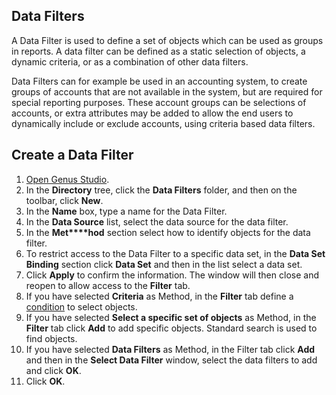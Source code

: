 ## Data Filters

A Data Filter is used to define a set of objects which can be used as groups in reports. A data filter can be defined as a static selection of objects, a dynamic criteria, or as a combination of other data filters.

Data Filters can for example be used in an accounting system, to create groups of accounts that are not available in the system, but are required for special reporting purposes. These account groups can be selections of accounts, or extra attributes may be added to allow the end users to dynamically include or exclude accounts, using criteria based data filters.


## Create a Data Filter

1.  [Open Genus Studio](../../../developers/defining-the-app-model/getting-started/how-to-open-genus-studio.md).
2.  In the **Directory** tree, click the **Data Filters** folder, and then on the toolbar, click **New**.
3.  In the **Name** box, type a name for the Data Filter.
4.  In the **Data Source** list, select the data source for the data filter.
5.  In the **Met****hod** section select how to identify objects for the data filter.
6.  To restrict access to the Data Filter to a specific data set, in the **Data Set Binding** section click **Data Set** and then in the list select a data set.
7.  Click **Apply** to confirm the information. The window will then close and reopen to allow access to the **Filter** tab.
8.  If you have selected **Criteria** as Method, in the **Filter** tab define a [condition](../../../developers/defining-the-app-model/common-concepts/conditions.md) to select objects.
9.  If you have selected **Select a specific set of objects** as Method, in the **Filter** tab click **Add** to add specific objects. Standard search is used to find objects.
10.  If you have selected **Data Filters** as Method, in the Filter tab click **Add** and then in the **Select Data Filter** window, select the data filters to add and click **OK**.
11.  Click **OK**.  

